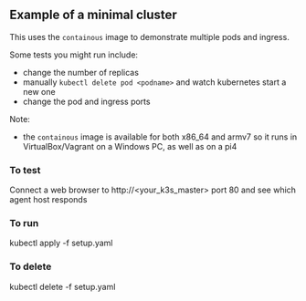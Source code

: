 ## Example of a minimal cluster

This uses the `containous` image to demonstrate multiple pods and ingress.

Some tests you might run include:

* change the number of replicas
* manually `kubectl delete pod <podname>` and watch kubernetes start a new one
* change the pod and ingress ports

Note:

* the `containous` image is available for both x86_64 and armv7 so it runs in VirtualBox/Vagrant on a Windows PC, as well as on a pi4

### To test

Connect a web browser to http://<your_k3s_master> port 80 and see which agent host responds

### To run

kubectl apply -f setup.yaml

### To delete

kubectl delete -f setup.yaml
